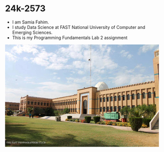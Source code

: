 # 24k-2573

- I am Samia Fahim.
- I study Data Science at FAST National University of Computer and Emerging Sciences.
- This is my Programming Fundamentals Lab 2 assignment

![A picture of FAST Karachi.jpg](https://github.com/samiaa7/24k-2573/blob/c9f1652025be9158becfb512ec06406035e118c8/Fast%20image.jpg)
